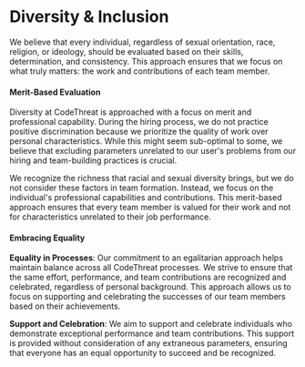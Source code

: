 # Diversity & Inclusion

We believe that every individual, regardless of sexual orientation, race, religion, or ideology, should be evaluated based on their skills, determination, and consistency. This approach ensures that we focus on what truly matters: the work and contributions of each team member.

#### Merit-Based Evaluation

Diversity at CodeThreat is approached with a focus on merit and professional capability. During the hiring process, we do not practice positive discrimination because we prioritize the quality of work over personal characteristics. While this might seem sub-optimal to some, we believe that excluding parameters unrelated to our user's problems from our hiring and team-building practices is crucial.

We recognize the richness that racial and sexual diversity brings, but we do not consider these factors in team formation. Instead, we focus on the individual's professional capabilities and contributions. This merit-based approach ensures that every team member is valued for their work and not for characteristics unrelated to their job performance.

#### Embracing Equality

**Equality in Processes**: Our commitment to an egalitarian approach helps maintain balance across all CodeThreat processes. We strive to ensure that the same effort, performance, and team contributions are recognized and celebrated, regardless of personal background. This approach allows us to focus on supporting and celebrating the successes of our team members based on their achievements.

**Support and Celebration**: We aim to support and celebrate individuals who demonstrate exceptional performance and team contributions. This support is provided without consideration of any extraneous parameters, ensuring that everyone has an equal opportunity to succeed and be recognized.
